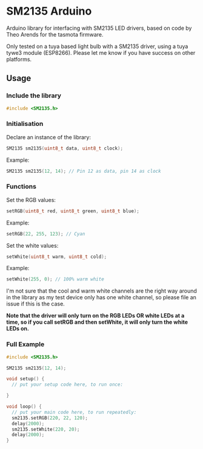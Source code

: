 # SM2135 Arduino
Arduino library for interfacing with SM2135 LED drivers, based on code by Theo Arends for the tasmota firmware.

Only tested on a tuya based light bulb with a SM2135 driver, using a tuya tywe3 module (ESP8266). Please let me know if you have success on other platforms.


## Usage
### Include the library
```c++
#include <SM2135.h>
```

### Initialisation 
Declare an instance of the library:

```c++
SM2135 sm2135(uint8_t data, uint8_t clock);
```
Example: 
```c++
SM2135 sm2135(12, 14); // Pin 12 as data, pin 14 as clock
```
### Functions
Set the RGB values:
```c++
setRGB(uint8_t red, uint8_t green, uint8_t blue);
```
Example: 
```c++
setRGB(22, 255, 123); // Cyan
```

Set the white values:
```c++
setWhite(uint8_t warm, uint8_t cold);
```

Example: 
```c++
setWhite(255, 0); // 100% warm white
```
I'm not sure that the cool and warm white channels are the right way around in the library as my test device only has one white channel, so please file an issue if this is the case.

__Note that the driver will only turn on the RGB LEDs OR white LEDs at a time, so if you call setRGB and then setWhite, it will only turn the white LEDs on.__

### Full Example

```c++
#include <SM2135.h>

SM2135 sm2135(12, 14);

void setup() {
  // put your setup code here, to run once:

}

void loop() {
  // put your main code here, to run repeatedly:
  sm2135.setRGB(220, 22, 120);
  delay(2000);
  sm2135.setWhite(220, 20);
  delay(2000);
}
```
